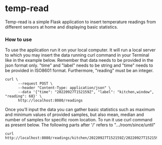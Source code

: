 # temp-read

Temp-read is a simple Flask application to insert temperature readings from different sensors at home and displaying basic statistics.

### How to use
To use the application run it on your local computer. It will run a local server to which you may insert the data running curl command in your Terminal like in the example below. Remember that data needs to be provided in the json format only. "time" and "label" needs to be string and "time" needs to be provided in  ISO8601 format. Furthermore, "reading" must be an integer.
```
curl \
      --request POST \
      --header "Content-Type: application/json" \
      --data '{"time": "20220927T152159Z", "label": "kitchen,window", "reading": 68}' \
      http://localhost:8080/readings
```
 Once you’ll input the data you can gather basic statistics such as maximum and minimum values of provided samples, but also mean, median and number of samples for specific room location. To run it use curl command as present below. The following parts after '/' refers to ".../room/since/until"
```
curl http://localhost:8080/readings/kitchen/20220927T152159Z/20220927T152159Z
```
